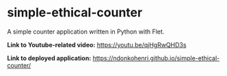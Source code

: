 # simple-ethical-counter

A simple counter application written in Python with Flet.

**Link to Youtube-related video:** https://youtu.be/qjHgRwQHD3s

**Link to deployed application:** https://ndonkohenri.github.io/simple-ethical-counter/
